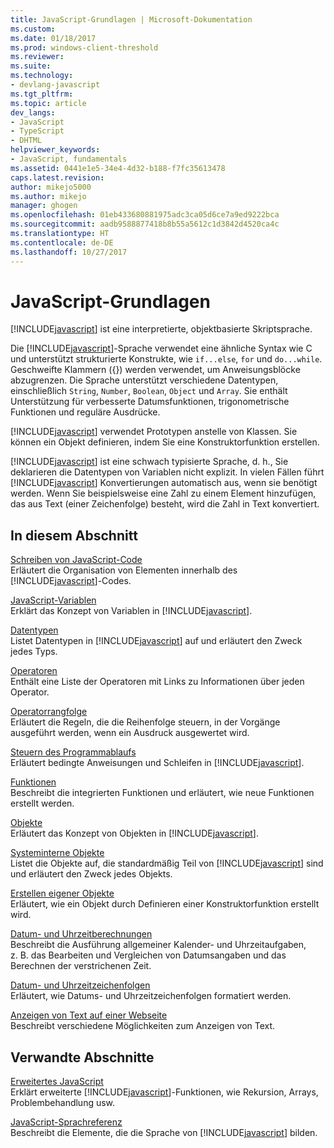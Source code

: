 ```yaml
---
title: JavaScript-Grundlagen | Microsoft-Dokumentation
ms.custom: 
ms.date: 01/18/2017
ms.prod: windows-client-threshold
ms.reviewer: 
ms.suite: 
ms.technology:
- devlang-javascript
ms.tgt_pltfrm: 
ms.topic: article
dev_langs:
- JavaScript
- TypeScript
- DHTML
helpviewer_keywords:
- JavaScript, fundamentals
ms.assetid: 0441e1e5-34e4-4d32-b188-f7fc35613478
caps.latest.revision: 
author: mikejo5000
ms.author: mikejo
manager: ghogen
ms.openlocfilehash: 01eb433680881975adc3ca05d6ce7a9ed9222bca
ms.sourcegitcommit: aadb9588877418b8b55a5612c1d3842d4520ca4c
ms.translationtype: HT
ms.contentlocale: de-DE
ms.lasthandoff: 10/27/2017
---
```

# <a name="javascript-fundamentals"></a>JavaScript-Grundlagen
[!INCLUDE[javascript](../javascript/includes/javascript-md.md)] ist eine interpretierte, objektbasierte Skriptsprache.  
  
 Die [!INCLUDE[javascript](../javascript/includes/javascript-md.md)]-Sprache verwendet eine ähnliche Syntax wie C und unterstützt strukturierte Konstrukte, wie `if...else`, `for` und `do...while`. Geschweifte Klammern ({}) werden verwendet, um Anweisungsblöcke abzugrenzen. Die Sprache unterstützt verschiedene Datentypen, einschließlich `String`, `Number`, `Boolean`, `Object` und `Array`. Sie enthält Unterstützung für verbesserte Datumsfunktionen, trigonometrische Funktionen und reguläre Ausdrücke.  
  
 [!INCLUDE[javascript](../javascript/includes/javascript-md.md)] verwendet Prototypen anstelle von Klassen. Sie können ein Objekt definieren, indem Sie eine Konstruktorfunktion erstellen.  
  
 [!INCLUDE[javascript](../javascript/includes/javascript-md.md)] ist eine schwach typisierte Sprache, d. h., Sie deklarieren die Datentypen von Variablen nicht explizit. In vielen Fällen führt [!INCLUDE[javascript](../javascript/includes/javascript-md.md)] Konvertierungen automatisch aus, wenn sie benötigt werden. Wenn Sie beispielsweise eine Zahl zu einem Element hinzufügen, das aus Text (einer Zeichenfolge) besteht, wird die Zahl in Text konvertiert.  
  
## <a name="in-this-section"></a>In diesem Abschnitt  
 [Schreiben von JavaScript-Code](../javascript/writing-javascript-code.md)  
 Erläutert die Organisation von Elementen innerhalb des [!INCLUDE[javascript](../javascript/includes/javascript-md.md)]-Codes.  
  
 [JavaScript-Variablen](../javascript/variables-javascript.md)  
 Erklärt das Konzept von Variablen in [!INCLUDE[javascript](../javascript/includes/javascript-md.md)].  
  
 [Datentypen](../javascript/data-types-javascript.md)  
 Listet Datentypen in [!INCLUDE[javascript](../javascript/includes/javascript-md.md)] auf und erläutert den Zweck jedes Typs.  
  
 [Operatoren](../javascript/operators-javascript.md)  
 Enthält eine Liste der Operatoren mit Links zu Informationen über jeden Operator.  
  
 [Operatorrangfolge](../javascript/operator-subtractprecedence-javascript.md)  
 Erläutert die Regeln, die die Reihenfolge steuern, in der Vorgänge ausgeführt werden, wenn ein Ausdruck ausgewertet wird.  
  
 [Steuern des Programmablaufs](../javascript/controlling-program-flow-javascript.md)  
 Erläutert bedingte Anweisungen und Schleifen in [!INCLUDE[javascript](../javascript/includes/javascript-md.md)].  
  
 [Funktionen](../javascript/functions-javascript.md)  
 Beschreibt die integrierten Funktionen und erläutert, wie neue Funktionen erstellt werden.  
  
 [Objekte](../javascript/objects-and-arrays-javascript.md)  
 Erläutert das Konzept von Objekten in [!INCLUDE[javascript](../javascript/includes/javascript-md.md)].  
  
 [Systeminterne Objekte](../javascript/intrinsic-objects-javascript.md)  
 Listet die Objekte auf, die standardmäßig Teil von [!INCLUDE[javascript](../javascript/includes/javascript-md.md)] sind und erläutert den Zweck jedes Objekts.  
  
 [Erstellen eigener Objekte](../javascript/creating-objects-javascript.md)  
 Erläutert, wie ein Objekt durch Definieren einer Konstruktorfunktion erstellt wird.  
  
 [Datum- und Uhrzeitberechnungen](../javascript/calculating-dates-and-times-javascript.md)  
 Beschreibt die Ausführung allgemeiner Kalender- und Uhrzeitaufgaben, z. B. das Bearbeiten und Vergleichen von Datumsangaben und das Berechnen der verstrichenen Zeit.  
  
 [Datum- und Uhrzeitzeichenfolgen](../javascript/date-and-time-strings-javascript.md)  
 Erläutert, wie Datums- und Uhrzeitzeichenfolgen formatiert werden.  
  
 [Anzeigen von Text auf einer Webseite](../javascript/displaying-text-in-a-webpage-javascript.md)  
 Beschreibt verschiedene Möglichkeiten zum Anzeigen von Text.  
  
## <a name="related-sections"></a>Verwandte Abschnitte  
 [Erweitertes JavaScript](../javascript/advanced/advanced-javascript.md)  
 Erklärt erweiterte [!INCLUDE[javascript](../javascript/includes/javascript-md.md)]-Funktionen, wie Rekursion, Arrays, Problembehandlung usw.  
  
 [JavaScript-Sprachreferenz](../javascript/reference/javascript-reference.md)  
 Beschreibt die Elemente, die die Sprache von [!INCLUDE[javascript](../javascript/includes/javascript-md.md)] bilden.